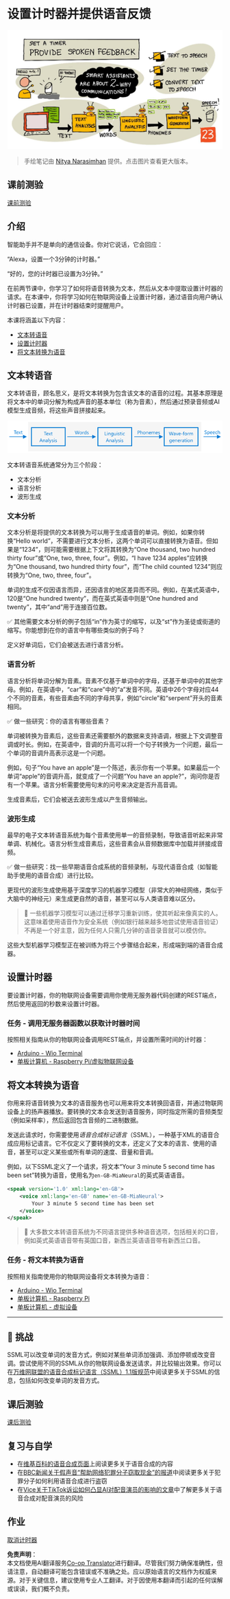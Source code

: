 <!--
CO_OP_TRANSLATOR_METADATA:
{
  "original_hash": "b73fe10ec6b580fba2affb6f6e0a5c4d",
  "translation_date": "2025-08-25T00:05:39+00:00",
  "source_file": "6-consumer/lessons/3-spoken-feedback/README.md",
  "language_code": "zh"
}
-->
# 设置计时器并提供语音反馈

![本课的手绘笔记概览](../../../../../translated_images/lesson-23.f38483e1d4df4828990d3f02d60e46c978b075d384ae7cb4f7bab738e107c850.zh.jpg)

> 手绘笔记由 [Nitya Narasimhan](https://github.com/nitya) 提供。点击图片查看更大版本。

## 课前测验

[课前测验](https://black-meadow-040d15503.1.azurestaticapps.net/quiz/45)

## 介绍

智能助手并不是单向的通信设备。你对它说话，它会回应：

“Alexa，设置一个3分钟的计时器。”

“好的，您的计时器已设置为3分钟。”

在前两节课中，你学习了如何将语音转换为文本，然后从文本中提取设置计时器的请求。在本课中，你将学习如何在物联网设备上设置计时器，通过语音向用户确认计时器已设置，并在计时器结束时提醒用户。

本课将涵盖以下内容：

* [文本转语音](../../../../../6-consumer/lessons/3-spoken-feedback)
* [设置计时器](../../../../../6-consumer/lessons/3-spoken-feedback)
* [将文本转换为语音](../../../../../6-consumer/lessons/3-spoken-feedback)

## 文本转语音

文本转语音，顾名思义，是将文本转换为包含该文本的语音的过程。其基本原理是将文本中的单词分解为构成声音的基本单位（称为音素），然后通过预录音频或AI模型生成音频，将这些声音拼接起来。

![典型文本转语音系统的三个阶段](../../../../../translated_images/tts-overview.193843cf3f5ee09f8b3371a9fdaeb0f116698a07ca69daaa77158da4800e5453.zh.png)

文本转语音系统通常分为三个阶段：

* 文本分析
* 语言分析
* 波形生成

### 文本分析

文本分析是将提供的文本转换为可以用于生成语音的单词。例如，如果你转换“Hello world”，不需要进行文本分析，这两个单词可以直接转换为语音。但如果是“1234”，则可能需要根据上下文将其转换为“One thousand, two hundred thirty four”或“One, two, three, four”。例如，“I have 1234 apples”应转换为“One thousand, two hundred thirty four”，而“The child counted 1234”则应转换为“One, two, three, four”。

单词的生成不仅因语言而异，还因语言的地区差异而不同。例如，在美式英语中，120是“One hundred twenty”，而在英式英语中则是“One hundred and twenty”，其中“and”用于连接百位数。

✅ 其他需要文本分析的例子包括“in”作为英寸的缩写，以及“st”作为圣徒或街道的缩写。你能想到在你的语言中有哪些类似的例子吗？

定义好单词后，它们会被送去进行语言分析。

### 语言分析

语言分析将单词分解为音素。音素不仅基于单词中的字母，还基于单词中的其他字母。例如，在英语中，“car”和“care”中的“a”发音不同。英语中26个字母对应44个不同的音素，有些音素由不同的字母共享，例如“circle”和“serpent”开头的音素相同。

✅ 做一些研究：你的语言有哪些音素？

单词被转换为音素后，这些音素还需要额外的数据来支持语调，根据上下文调整音调或时长。例如，在英语中，音调的升高可以将一个句子转换为一个问题，最后一个单词的音调升高表示这是一个问题。

例如，句子“You have an apple”是一个陈述，表示你有一个苹果。如果最后一个单词“apple”的音调升高，就变成了一个问题“You have an apple?”，询问你是否有一个苹果。语言分析需要使用句末的问号来决定是否升高音调。

生成音素后，它们会被送去波形生成以产生音频输出。

### 波形生成

最早的电子文本转语音系统为每个音素使用单一的音频录制，导致语音听起来非常单调、机械化。语言分析生成音素后，这些音素会从音频数据库中加载并拼接成音频。

✅ 做一些研究：找一些早期语音合成系统的音频录制，与现代语音合成（如智能助手使用的语音合成）进行比较。

更现代的波形生成使用基于深度学习的机器学习模型（非常大的神经网络，类似于大脑中的神经元）来生成更自然的语音，甚至可以与人类语音难以区分。

> 💁 一些机器学习模型可以通过迁移学习重新训练，使其听起来像真实的人。这意味着使用语音作为安全系统（例如银行越来越多地尝试使用语音验证）不再是一个好主意，因为任何人只需几分钟的语音录音就可以模仿你。

这些大型机器学习模型正在被训练为将三个步骤结合起来，形成端到端的语音合成器。

## 设置计时器

要设置计时器，你的物联网设备需要调用你使用无服务器代码创建的REST端点，然后使用返回的秒数来设置计时器。

### 任务 - 调用无服务器函数以获取计时器时间

按照相关指南从你的物联网设备调用REST端点，并设置所需时间的计时器：

* [Arduino - Wio Terminal](wio-terminal-set-timer.md)
* [单板计算机 - Raspberry Pi/虚拟物联网设备](single-board-computer-set-timer.md)

## 将文本转换为语音

你用来将语音转换为文本的语音服务也可以用来将文本转换回语音，并通过物联网设备上的扬声器播放。要转换的文本会发送到语音服务，同时指定所需的音频类型（例如采样率），然后返回包含音频的二进制数据。

发送此请求时，你需要使用*语音合成标记语言*（SSML），一种基于XML的语音合成应用标记语言。它不仅定义了要转换的文本，还定义了文本的语言、使用的语音，甚至可以定义某些或所有单词的速度、音量和音调。

例如，以下SSML定义了一个请求，将文本“Your 3 minute 5 second time has been set”转换为语音，使用名为`en-GB-MiaNeural`的英式英语语音。

```xml
<speak version='1.0' xml:lang='en-GB'>
    <voice xml:lang='en-GB' name='en-GB-MiaNeural'>
        Your 3 minute 5 second time has been set
    </voice>
</speak>
```

> 💁 大多数文本转语音系统为不同语言提供多种语音选项，包括相关的口音，例如英式英语语音带有英国口音，新西兰英语语音带有新西兰口音。

### 任务 - 将文本转换为语音

按照相关指南使用你的物联网设备将文本转换为语音：

* [Arduino - Wio Terminal](wio-terminal-text-to-speech.md)
* [单板计算机 - Raspberry Pi](pi-text-to-speech.md)
* [单板计算机 - 虚拟设备](virtual-device-text-to-speech.md)

---

## 🚀 挑战

SSML可以改变单词的发音方式，例如对某些单词添加强调、添加停顿或改变音调。尝试使用不同的SSML从你的物联网设备发送请求，并比较输出效果。你可以在[万维网联盟的语音合成标记语言（SSML）1.1版规范](https://www.w3.org/TR/speech-synthesis11/)中阅读更多关于SSML的信息，包括如何改变单词的发音方式。

## 课后测验

[课后测验](https://black-meadow-040d15503.1.azurestaticapps.net/quiz/46)

## 复习与自学

* 在[维基百科的语音合成页面](https://wikipedia.org/wiki/Speech_synthesis)上阅读更多关于语音合成的内容
* 在[BBC新闻关于假声音“帮助网络犯罪分子窃取现金”的报道](https://www.bbc.com/news/technology-48908736)中阅读更多关于犯罪分子如何利用语音合成进行盗窃
* 在[Vice关于TikTok诉讼如何凸显AI对配音演员的影响的文章](https://www.vice.com/en/article/z3xqwj/this-tiktok-lawsuit-is-highlighting-how-ai-is-screwing-over-voice-actors)中了解更多关于语音合成对配音演员的风险

## 作业

[取消计时器](assignment.md)

**免责声明**：  
本文档使用AI翻译服务[Co-op Translator](https://github.com/Azure/co-op-translator)进行翻译。尽管我们努力确保准确性，但请注意，自动翻译可能包含错误或不准确之处。应以原始语言的文档作为权威来源。对于关键信息，建议使用专业人工翻译。对于因使用本翻译而引起的任何误解或误读，我们概不负责。